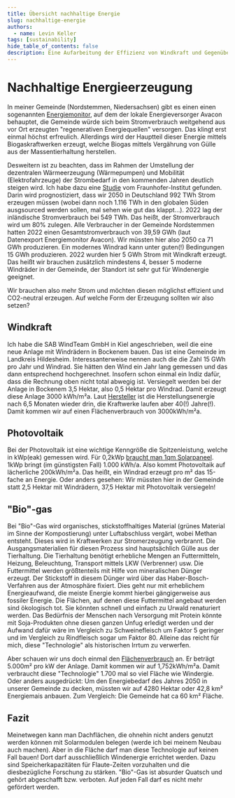 ```yaml
---
title: Übersicht nachhaltige Energie
slug: nachhaltige-energie
authors:
  - name: Levin Keller
tags: [sustainability]
hide_table_of_contents: false
description: Eine Aufarbeitung der Effizienz von Windkraft und Gegenüberstellung mit anderen Technologien, die als nachhaltig bezeichnet werden.
---
```


# Nachhaltige Energieerzeugung

In meiner Gemeinde (Nordstemmen, Niedersachsen) gibt es einen einen sogenannten [Energiemonitor](https://energiemonitor.avacon.de/nordstemmen), auf dem der lokale Energieversorger Avacon behauptet, die Gemeinde würde sich beim Stromverbrauch weitgehend aus vor Ort erzeugten "regenerativen Energiequellen" versorgen. Das klingt erst einmal höchst erfreulich. Allerdings wird der Hauptteil dieser Energie mittels Biogaskraftwerken erzeugt, welche Biogas mittels Vergährung von Gülle aus der Massentierhaltung herstellen.

Desweitern ist zu beachten, dass im Rahmen der Umstellung der dezentralen Wärmeerzeugung (Wärmepumpen) und Mobilität (Elektrofahrzeuge) der Strombedarf in den kommenden Jahren deutlich steigen wird. Ich habe dazu eine [Studie](https://www.herkulesprojekt.de/de/Barometer/barometer_2018/Endenergiebadarf2050.html) vom Fraunhofer-Institut gefunden. Darin wird prognostiziert, dass wir 2050 in Deutschland 992 TWh Strom erzeugen müssen (wobei dann noch 1.116 TWh in den globalen Süden ausgsourced werden sollen, mal sehen wie gut das klappt...). 2022 lag der inländische Stromverbrauch bei 549 TWh. Das heißt, der Stromverbrauch wird um 80% zulegen. Alle Verbraucher in der Gemeinde Nordstemmen hatten 2022 einen Gesamtstromverbrauch von 39,59 GWh (laut Datenexport Energiemonitor Avacon). Wir müssten hier also 2050 ca 71 GWh produzieren. Ein modernes Windrad kann unter guten(!) Bedingungen 15 GWh produzieren. 2022 wurden hier 5 GWh Strom mit Windkraft erzeugt. Das heißt wir brauchen zusätzlich mindestens 4, besser 5 moderne Windräder in der Gemeinde, der Standort ist sehr gut für Windenergie geeignet.

Wir brauchen also mehr Strom und möchten diesen möglichst effizient und CO2-neutral erzeugen. Auf welche Form der Erzeugung sollten wir also setzen?

## Windkraft

Ich habe die SAB WindTeam GmbH in Kiel angeschrieben, weil die eine neue Anlage mit Windrädern in Bockenem bauen. Das ist eine Gemeinde im Landkreis Hildesheim. Interessanterweise nennen auch die die Zahl 15 GWh pro Jahr und Windrad. Sie hätten den Wind ein Jahr lang gemessen und das dann entsprechend hochgerechnet. Insofern schon einmal ein Indiz dafür, dass die Rechnung oben nicht total abwegig ist. Versiegelt werden bei der Anlage in Bockenem 3,5 Hektar, also 0,5 Hektar pro Windrad. Damit erzeugt diese Anlage 3000 kWh/m²a. Laut [Hersteller](https://www.vestas.com/en/products/enventus-platform/v162-6-2-mw) ist die Herstellungsenergie nach 6,5 Monaten wieder drin, die Kraftwerke laufen aber 40(!) Jahre(!). Damit kommen wir auf einen Flächenverbrauch von 3000kWh/m²a.

## Photovoltaik

Bei der Photovoltaik ist eine wichtige Kenngröße die Spitzenleistung, welche in kWp(eak) gemessen wird. Für 0,2kWp [braucht man 1qm Solarpaneel](https://www.gasag.de/magazin/nachhaltig/photovoltaik-leistung-ermitteln#title-3). 1kWp bringt (im günstigsten Fall) 1.000 kWh/a. Also kommt Photovoltaik auf lächerliche 200kWh/m²a. Das heißt, ein Windrad erzeugt pro m² das 15-fache an Energie. Oder anders gesehen: Wir müssten hier in der Gemeinde statt 2,5 Hektar mit Windrädern, 37,5 Hektar mit Photovoltaik versiegeln!

## "Bio"-gas

Bei "Bio"-Gas wird organisches, stickstoffhaltiges Material (grünes Material im Sinne der Kompostierung) unter Luftabschluss vergärt, wobei Methan entsteht. Dieses wird in Kraftwerken zur Stromerzeugung verbrannt. Die Ausgangsmaterialien für diesen Prozess sind hauptsächlich Gülle aus der Tierhaltung. Die Tierhaltung benötigt erhebliche Mengen an Futtermitteln, Heizung, Beleuchtung, Transport mittels LKW (Verbrenner) usw. Die Futtermittel werden größtenteils mit Hilfe von mineralischen Dünger erzeugt. Der Stickstoff in diesem Dünger wird über das Haber-Bosch-Verfahren aus der Atmosphäre fixiert. Dies geht nur mit erheblichem Energieaufwand, die meiste Energie kommt hierbei gängigerweise aus fossiler Energie. Die Flächen, auf denen diese Futtermittel angebaut werden sind ökologisch tot. Sie könnten schnell und einfach zu Urwald renaturiert werden. Das Bedürfnis der Menschen nach Versorgung mit Protein könnte mit Soja-Produkten ohne diesen ganzen Unfug erledigt werden und der Aufwand dafür wäre im Vergleich zu Schweinefleisch um Faktor 5 geringer und im Vergleich zu Rindfleisch sogar um Faktor 80. Alleine das reicht für mich, diese "Technologie" als historischen Irrtum zu verwerfen.

Aber schauen wir uns doch einmal den [Flächenverbrauch](https://www.statistik-bw.de/Service/Veroeff/Monatshefte/PDF/Beitrag08_07_08.pdf) an. Er beträgt 5.000m² pro kW der Anlage. Damit kommen wir auf 1,752kWh/m²a. Damit verbraucht diese "Technologie" 1.700 mal so viel Fläche wie Windergie. Oder anders ausgedrückt: Um den Energiebedarf des Jahres 2050 in unserer Gemeinde zu decken, müssten wir auf 4280 Hektar oder 42,8 km² Energiemais anbauen. Zum Vergleich: Die Gemeinde hat ca 60 km² Fläche.

## Fazit

Meinetwegen kann man Dachflächen, die ohnehin nicht anders genutzt werden können mit Solarmodulen belegen (werde ich bei meinem Neubau auch machen). Aber in die Fläche darf man diese Technologie auf keinen Fall bauen! Dort darf ausschließlich Windenergie errichtet werden. Dazu sind Speicherkapazitäten für Flaute-Zeiten vorzuhalten und die diesbezügliche Forschung zu stärken. "Bio"-Gas ist absurder Quatsch und gehört abgeschafft bzw. verboten. Auf jeden Fall darf es nicht mehr gefördert werden.
